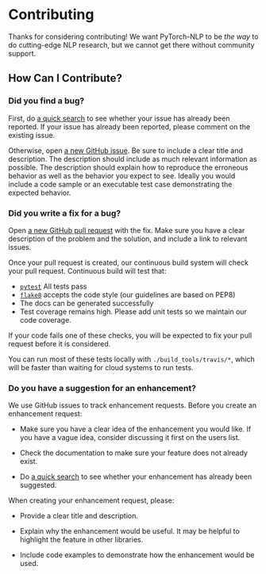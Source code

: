 # Contributing

Thanks for considering contributing!  We want PyTorch-NLP to be *the way* to do cutting-edge NLP research, but we cannot get there without community support.

## How Can I Contribute?

### Did you find a bug?

First, do [a quick search](https://github.com/PetrochukM/PyTorch-NLP/issues) to see whether your issue has already been reported.
If your issue has already been reported, please comment on the existing issue.

Otherwise, open [a new GitHub issue](https://github.com/PetrochukM/PyTorch-NLP/issues).  Be sure to include a clear title
and description.  The description should include as much relevant information as possible.  The description should
explain how to reproduce the erroneous behavior as well as the behavior you expect to see.  Ideally you would include a
code sample or an executable test case demonstrating the expected behavior.

### Did you write a fix for a bug?

Open [a new GitHub pull request](https://github.com/PetrochukM/PyTorch-NLP/pulls) with the fix.  Make sure you have a clear
description of the problem and the solution, and include a link to relevant issues.

Once your pull request is created, our continuous build system will check your pull request.  Continuous
build will test that:

* [`pytest`](https://docs.pytest.org/en/latest/) All tests pass
* [`flake8`](https://github.com/PyCQA/flake8) accepts the code style (our guidelines are based on PEP8)
* The docs can be generated successfully
* Test coverage remains high.  Please add unit tests so we maintain our code coverage.

If your code fails one of these checks, you will be expected to fix your pull request before it is considered.

You can run most of these tests locally with `./build_tools/travis/*`, which will be faster than waiting for
cloud systems to run tests.

### Do you have a suggestion for an enhancement?

We use GitHub issues to track enhancement requests.  Before you create an enhancement request:

* Make sure you have a clear idea of the enhancement you would like.  If you have a vague idea, consider discussing
it first on the users list.

* Check the documentation to make sure your feature does not already exist.

* Do [a quick search](https://github.com/PetrochukM/PyTorch-NLP/issues) to see whether your enhancement has already been suggested.

When creating your enhancement request, please:

* Provide a clear title and description.

* Explain why the enhancement would be useful.  It may be helpful to highlight the feature in other libraries.

* Include code examples to demonstrate how the enhancement would be used.
